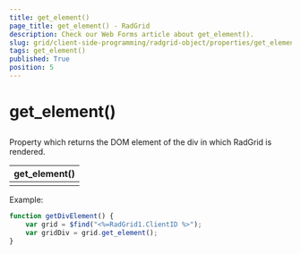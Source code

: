 ```yaml
---
title: get_element()
page_title: get_element() - RadGrid
description: Check our Web Forms article about get_element().
slug: grid/client-side-programming/radgrid-object/properties/get_element()
tags: get_element()
published: True
position: 5
---
```


# get_element()



## 

Property which returns the DOM element of the div in which RadGrid is rendered.


|  **get_element()**  |
| ------ |
||

Example:

````JavaScript
function getDivElement() {
    var grid = $find("<%=RadGrid1.ClientID %>");
    var gridDiv = grid.get_element();            
}
````


